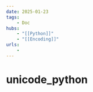 ```yaml
---
date: 2025-01-23
tags:
    - Doc
hubs:
    - "[[Python]]"
    - "[[Encoding]]"
urls:
    -
---
```


# unicode_python 


